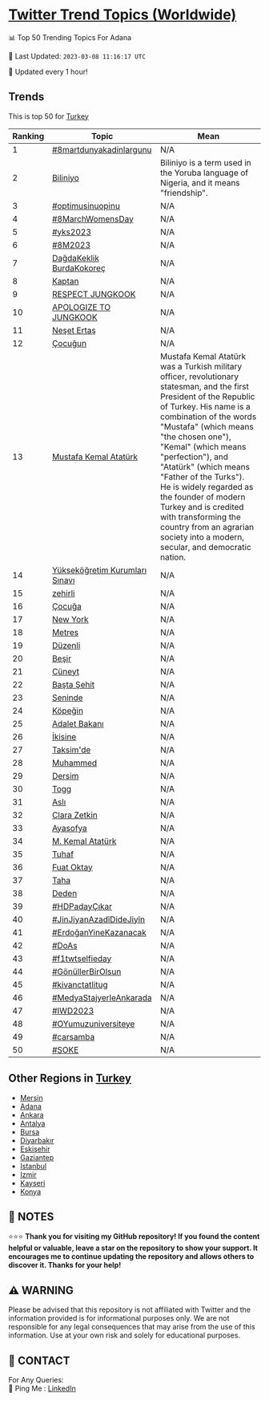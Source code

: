 [Twitter Trend Topics (Worldwide)](https://github.com/ErcinDedeoglu/Twitter-Trend-Topics)
==========


📊 Top 50 Trending Topics For Adana

📆 Last Updated: `2023-03-08 11:16:17 UTC`

🔧 Updated every 1 hour!


## Trends

This is top 50 for [Turkey](</Turkey>)

| Ranking | Topic | Mean |
| ------- | ------------ | ------------ |
| 1 | [#8martdunyakadinlargunu](http://twitter.com/search?q=%238martdunyakadinlargunu) | N/A |
| 2 | [Biliniyo](http://twitter.com/search?q=Biliniyo) | Biliniyo is a term used in the Yoruba language of Nigeria, and it means "friendship". |
| 3 | [#optimusinuopinu](http://twitter.com/search?q=%23optimusinuopinu) | N/A |
| 4 | [#8MarchWomensDay](http://twitter.com/search?q=%238MarchWomensDay) | N/A |
| 5 | [#yks2023](http://twitter.com/search?q=%23yks2023) | N/A |
| 6 | [#8M2023](http://twitter.com/search?q=%238M2023) | N/A |
| 7 | [DağdaKeklik BurdaKokoreç](http://twitter.com/search?q=Da%c4%9fdaKeklik+BurdaKokore%c3%a7) | N/A |
| 8 | [Kaptan](http://twitter.com/search?q=Kaptan) | N/A |
| 9 | [RESPECT JUNGKOOK](http://twitter.com/search?q=RESPECT+JUNGKOOK) | N/A |
| 10 | [APOLOGIZE TO JUNGKOOK](http://twitter.com/search?q=APOLOGIZE+TO+JUNGKOOK) | N/A |
| 11 | [Neşet Ertaş](http://twitter.com/search?q=Ne%c5%9fet+Erta%c5%9f) | N/A |
| 12 | [Çocuğun](http://twitter.com/search?q=%c3%87ocu%c4%9fun) | N/A |
| 13 | [Mustafa Kemal Atatürk](http://twitter.com/search?q=Mustafa+Kemal+Atat%c3%bcrk) | Mustafa Kemal Atatürk was a Turkish military officer, revolutionary statesman, and the first President of the Republic of Turkey. His name is a combination of the words "Mustafa" (which means "the chosen one"), "Kemal" (which means "perfection"), and "Atatürk" (which means "Father of the Turks"). He is widely regarded as the founder of modern Turkey and is credited with transforming the country from an agrarian society into a modern, secular, and democratic nation. |
| 14 | [Yükseköğretim Kurumları Sınavı](http://twitter.com/search?q=Y%c3%bcksek%c3%b6%c4%9fretim+Kurumlar%c4%b1+S%c4%b1nav%c4%b1) | N/A |
| 15 | [zehirli](http://twitter.com/search?q=zehirli) | N/A |
| 16 | [Çocuğa](http://twitter.com/search?q=%c3%87ocu%c4%9fa) | N/A |
| 17 | [New York](http://twitter.com/search?q=New+York) | N/A |
| 18 | [Metres](http://twitter.com/search?q=Metres) | N/A |
| 19 | [Düzenli](http://twitter.com/search?q=D%c3%bczenli) | N/A |
| 20 | [Beşir](http://twitter.com/search?q=Be%c5%9fir) | N/A |
| 21 | [Cüneyt](http://twitter.com/search?q=C%c3%bcneyt) | N/A |
| 22 | [Başta Şehit](http://twitter.com/search?q=Ba%c5%9fta+%c5%9eehit) | N/A |
| 23 | [Seninde](http://twitter.com/search?q=Seninde) | N/A |
| 24 | [Köpeğin](http://twitter.com/search?q=K%c3%b6pe%c4%9fin) | N/A |
| 25 | [Adalet Bakanı](http://twitter.com/search?q=Adalet+Bakan%c4%b1) | N/A |
| 26 | [İkisine](http://twitter.com/search?q=%c4%b0kisine) | N/A |
| 27 | [Taksim'de](http://twitter.com/search?q=Taksim%27de) | N/A |
| 28 | [Muhammed](http://twitter.com/search?q=Muhammed) | N/A |
| 29 | [Dersim](http://twitter.com/search?q=Dersim) | N/A |
| 30 | [Togg](http://twitter.com/search?q=Togg) | N/A |
| 31 | [Aslı](http://twitter.com/search?q=Asl%c4%b1) | N/A |
| 32 | [Clara Zetkin](http://twitter.com/search?q=Clara+Zetkin) | N/A |
| 33 | [Ayasofya](http://twitter.com/search?q=Ayasofya) | N/A |
| 34 | [M. Kemal Atatürk](http://twitter.com/search?q=M.+Kemal+Atat%c3%bcrk) | N/A |
| 35 | [Tuhaf](http://twitter.com/search?q=Tuhaf) | N/A |
| 36 | [Fuat Oktay](http://twitter.com/search?q=Fuat+Oktay) | N/A |
| 37 | [Taha](http://twitter.com/search?q=Taha) | N/A |
| 38 | [Deden](http://twitter.com/search?q=Deden) | N/A |
| 39 | [#HDPadayÇıkar](http://twitter.com/search?q=%23HDPaday%c3%87%c4%b1kar) | N/A |
| 40 | [#JinJiyanAzadîDideJiyîn](http://twitter.com/search?q=%23JinJiyanAzad%c3%aeDideJiy%c3%aen) | N/A |
| 41 | [#ErdoğanYineKazanacak](http://twitter.com/search?q=%23Erdo%c4%9fanYineKazanacak) | N/A |
| 42 | [#DoAs](http://twitter.com/search?q=%23DoAs) | N/A |
| 43 | [#f1twtselfieday](http://twitter.com/search?q=%23f1twtselfieday) | N/A |
| 44 | [#GönüllerBirOlsun](http://twitter.com/search?q=%23G%c3%b6n%c3%bcllerBirOlsun) | N/A |
| 45 | [#kivanctatlitug](http://twitter.com/search?q=%23kivanctatlitug) | N/A |
| 46 | [#MedyaStajyerleAnkarada](http://twitter.com/search?q=%23MedyaStajyerleAnkarada) | N/A |
| 47 | [#IWD2023](http://twitter.com/search?q=%23IWD2023) | N/A |
| 48 | [#OYumuzuniversiteye](http://twitter.com/search?q=%23OYumuzuniversiteye) | N/A |
| 49 | [#carsamba](http://twitter.com/search?q=%23carsamba) | N/A |
| 50 | [#SOKE](http://twitter.com/search?q=%23SOKE) | N/A |



## Other Regions in [Turkey](</Turkey>)

* [Mersin](</Turkey/Mersin.md>)
* [Adana](</Turkey/Adana.md>)
* [Ankara](</Turkey/Ankara.md>)
* [Antalya](</Turkey/Antalya.md>)
* [Bursa](</Turkey/Bursa.md>)
* [Diyarbakır](</Turkey/Diyarbakır.md>)
* [Eskişehir](</Turkey/Eskişehir.md>)
* [Gaziantep](</Turkey/Gaziantep.md>)
* [Istanbul](</Turkey/Istanbul.md>)
* [Izmir](</Turkey/Izmir.md>)
* [Kayseri](</Turkey/Kayseri.md>)
* [Konya](</Turkey/Konya.md>)



## 📝 NOTES

⭐⭐⭐ **Thank you for visiting my GitHub repository! If you found the content helpful or valuable, leave a star on the repository to show your support. It encourages me to continue updating the repository and allows others to discover it. Thanks for your help!**


## ⚠️ WARNING

Please be advised that this repository is not affiliated with Twitter and the information provided is for informational purposes only. We are not responsible for any legal consequences that may arise from the use of this information. Use at your own risk and solely for educational purposes.


## 📨 CONTACT

 For Any Queries:  
            🏓 Ping Me : [LinkedIn](https://www.linkedin.com/in/ercindedeoglu/)
